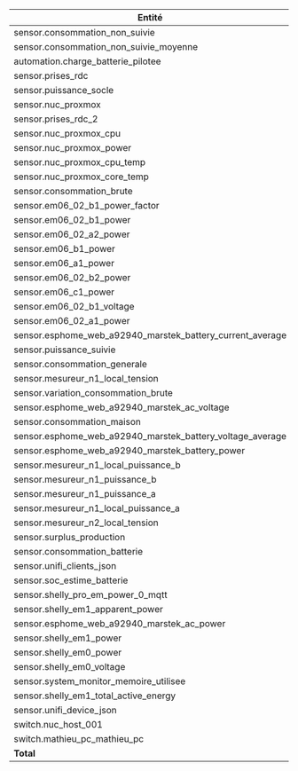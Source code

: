 | Entité | Nombre |
|--------|--------|
| sensor.consommation_non_suivie | 45560 |
| sensor.consommation_non_suivie_moyenne | 41296 |
| automation.charge_batterie_pilotee | 34393 |
| sensor.prises_rdc | 32422 |
| sensor.puissance_socle | 31560 |
| sensor.nuc_proxmox | 28689 |
| sensor.prises_rdc_2 | 28628 |
| sensor.nuc_proxmox_cpu | 26325 |
| sensor.nuc_proxmox_power | 25574 |
| sensor.nuc_proxmox_cpu_temp | 21582 |
| sensor.nuc_proxmox_core_temp | 21283 |
| sensor.consommation_brute | 18100 |
| sensor.em06_02_b1_power_factor | 17201 |
| sensor.em06_02_b1_power | 17198 |
| sensor.em06_02_a2_power | 17198 |
| sensor.em06_b1_power | 17193 |
| sensor.em06_a1_power | 17193 |
| sensor.em06_02_b2_power | 17189 |
| sensor.em06_c1_power | 17184 |
| sensor.em06_02_b1_voltage | 17181 |
| sensor.em06_02_a1_power | 17169 |
| sensor.esphome_web_a92940_marstek_battery_current_average | 16704 |
| sensor.puissance_suivie | 16555 |
| sensor.consommation_generale | 15750 |
| sensor.mesureur_n1_local_tension | 15712 |
| sensor.variation_consommation_brute | 15672 |
| sensor.esphome_web_a92940_marstek_ac_voltage | 15642 |
| sensor.consommation_maison | 15527 |
| sensor.esphome_web_a92940_marstek_battery_voltage_average | 15392 |
| sensor.esphome_web_a92940_marstek_battery_power | 15312 |
| sensor.mesureur_n1_local_puissance_b | 15301 |
| sensor.mesureur_n1_puissance_b | 15235 |
| sensor.mesureur_n1_puissance_a | 14841 |
| sensor.mesureur_n1_local_puissance_a | 14839 |
| sensor.mesureur_n2_local_tension | 14670 |
| sensor.surplus_production | 14370 |
| sensor.consommation_batterie | 14099 |
| sensor.unifi_clients_json | 13417 |
| sensor.soc_estime_batterie | 12684 |
| sensor.shelly_pro_em_power_0_mqtt | 12636 |
| sensor.shelly_em1_apparent_power | 12104 |
| sensor.esphome_web_a92940_marstek_ac_power | 11903 |
| sensor.shelly_em1_power | 11825 |
| sensor.shelly_em0_power | 11577 |
| sensor.shelly_em0_voltage | 11549 |
| sensor.system_monitor_memoire_utilisee | 11393 |
| sensor.shelly_em1_total_active_energy | 11271 |
| sensor.unifi_device_json | 11268 |
| switch.nuc_host_001 | 11250 |
| switch.mathieu_pc_mathieu_pc | 10942 |
| **Total** | **909558** |
